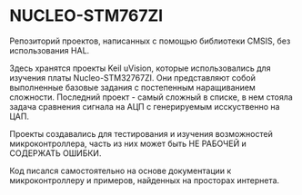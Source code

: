 # NUCLEO-STM767ZI
Репозиторий проектов, написанных с помощью библиотеки CMSIS, без использования HAL.

Здесь хранятся проекты Keil uVision, которые использовались для изучения платы Nucleo-STM32767ZI.
Они представляют собой выполненные базовые задания с постепенным наращиванием сложности. Последний проект - самый сложный в списке, в нем стояла задача сравнения сигнала на АЦП с генерируемым исскуственно на ЦАП.

Проекты создавались для тестирования и изучения возможностей микроконтроллера, часть из них может быть НЕ РАБОЧЕЙ и СОДЕРЖАТЬ ОШИБКИ.

Код писался самостоятельно на основе документации к микроконтроллеру и примеров, найденных на просторах интернета.
